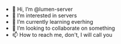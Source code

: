 - 👋 Hi, I’m @lumen-server
- 👀 I’m interested in servers
- 🌱 I’m currently learning everhing
- 💞️ I’m looking to collaborate on something
- 📫 How to reach me, don't, I will call you

<!---
lumen-server/lumen-server is a ✨ special ✨ repository because its `README.md` (this file) appears on your GitHub profile.
You can click the Preview link to take a look at your changes.
--->
